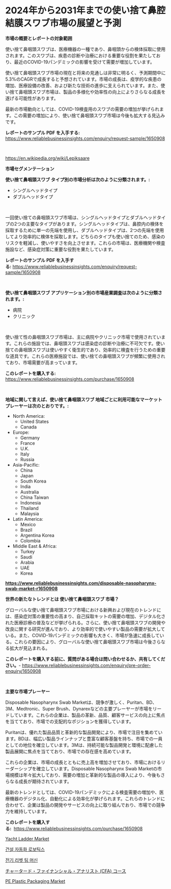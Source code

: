 <p><h1>2024年から2031年までの使い捨て鼻腔結膜スワブ市場の展望と予測</h1></p><p><strong>市場の概要とレポートの対象範囲</strong></p>
<p><p>使い捨て鼻咽頭スワブは、医療機器の一種であり、鼻咽頭からの検体採取に使用されます。このスワブは、疾患の診断や治療における重要な役割を果たしており、最近のCOVID-19パンデミックの影響を受けて需要が増加しています。</p><p>使い捨て鼻咽頭スワブ市場の現在と将来の見通しは非常に明るく、予測期間中に5.3%のCAGRで成長すると予想されています。市場の成長は、疫学的な疾患の増加、医療設備の改善、および新たな技術の進歩に支えられています。また、使い捨て鼻咽頭スワブ市場は、製品の多様化や効率性の向上によりさらなる成長を遂げる可能性があります。</p><p>最新の市場動向としては、COVID-19検査用のスワブの需要の増加が挙げられます。この需要の増加により、使い捨て鼻咽頭スワブ市場は今後も拡大する見込みです。</p></p>
<p><strong>レポートのサンプル PDF を入手する:</strong> <a href="https://www.reliablebusinessinsights.com/enquiry/request-sample/1650908">https://www.reliablebusinessinsights.com/enquiry/request-sample/1650908</a></p>
<p>&nbsp;</p>
<p><a href="https://en.wikipedia.org/wiki/Lepiksaare">https://en.wikipedia.org/wiki/Lepiksaare</a></p>
<p><strong>市場セグメンテーション</strong></p>
<p><strong>使い捨て鼻咽頭スワブ タイプ別の市場分析は次のように分類されます。:</strong></p>
<p><ul><li>シングルヘッドタイプ</li><li>ダブルヘッドタイプ</li></ul></p>
<p>&nbsp;</p>
<p><p>一回使い捨ての鼻咽頭スワブ市場は、シングルヘッドタイプとダブルヘッドタイプの2つの主要なタイプがあります。シングルヘッドタイプは、鼻腔内の検体を採取するために単一の先端を使用し、ダブルヘッドタイプは、2つの先端を使用してより効率的に検体を採取します。どちらのタイプも使い捨てのため、感染のリスクを軽減し、使いやすさを向上させます。これらの市場は、医療機関や検査施設など、感染症対策に重要な役割を果たしています。</p></p>
<p><strong>レポートのサンプル PDF を入手する:</strong>&nbsp;<a href="https://www.reliablebusinessinsights.com/enquiry/request-sample/1650908">https://www.reliablebusinessinsights.com/enquiry/request-sample/1650908</a></p>
<p>&nbsp;</p>
<p><strong> 使い捨て鼻咽頭スワブ アプリケーション別の市場産業調査は次のように分類されます。:</strong></p>
<p><ul><li>病院</li><li>クリニック</li></ul></p>
<p>&nbsp;</p>
<p><p>使い捨て性の鼻咽頭スワブ市場は、主に病院やクリニック市場で使用されています。これらの施設では、鼻咽頭スワブは感染症の診断や治療に不可欠です。使い捨ての鼻咽頭スワブは使いやすく衛生的であり、効率的に検査を行うための重要な道具です。これらの医療施設では、使い捨ての鼻咽頭スワブが頻繁に使用されており、市場需要が高まっています。</p></p>
<p><strong>このレポートを購入する:</strong>&nbsp; <a href="https://www.reliablebusinessinsights.com/purchase/1650908">https://www.reliablebusinessinsights.com/purchase/1650908</a></p>
<p>&nbsp;</p>
<p><strong>地域に関して言えば、使い捨て鼻咽頭スワブ 地域ごとに利用可能なマーケットプレーヤーは次のとおりです。:</strong></p>
<p><ul>
    <li>
        North America:
        <ul>
            <li>United States</li>
            <li>Canada</li>
        </ul>
    </li>
    <li>
        Europe:
        <ul>
            <li>Germany</li>
            <li>France</li>
            <li>U.K.</li>
            <li>Italy</li>
            <li>Russia</li>
        </ul>
    </li>
    <li>
        Asia-Pacific:
        <ul>
            <li>China</li>
            <li>Japan</li>
            <li>South Korea</li>
            <li>India</li>
            <li>Australia</li>
            <li>China Taiwan</li>
            <li>Indonesia</li>
            <li>Thailand</li>
            <li>Malaysia</li>
        </ul>
    </li>
    <li>
        Latin America:
        <ul>
            <li>Mexico</li>
            <li>Brazil</li>
            <li>Argentina Korea</li>
            <li>Colombia</li>
        </ul>
    </li>
    <li>
        Middle East & Africa:
        <ul>
            <li>Turkey</li>
            <li>Saudi</li>
            <li>Arabia</li>
            <li>UAE</li>
            <li>Korea</li>
        </ul>
    </li>
    </ul></p>
<p><strong><a href="https://www.reliablebusinessinsights.com/disposable-nasopharynx-swab-market-r1650908">https://www.reliablebusinessinsights.com/disposable-nasopharynx-swab-market-r1650908</a></strong>&nbsp;</p>
<p><strong>世界の新たなトレンドとは 使い捨て鼻咽頭スワブ 市場？</strong></p>
<p><p>グローバルな使い捨て鼻咽頭スワブ市場における新興および現在のトレンドには、感染症対策の重要性の高まり、自己採取キットの需要の増加、デジタル化された医療診療の普及などが挙げられる。さらに、使い捨て鼻咽頭スワブの開発や改良に関する研究が進んでおり、より効率的で使いやすい製品の需要が拡大している。また、COVID-19パンデミックの影響も大きく、市場が急速に成長している。これらの要因により、グローバルな使い捨て鼻咽頭スワブ市場は今後さらなる拡大が見込まれる。</p></p>
<p><strong>このレポートを購入する前に、質問がある場合は問い合わせるか、共有してください。</strong>- <a href="https://www.reliablebusinessinsights.com/enquiry/pre-order-enquiry/1650908">https://www.reliablebusinessinsights.com/enquiry/pre-order-enquiry/1650908</a></p>
<p>&nbsp;</p>
<p><strong>主要な市場プレーヤー</strong></p>
<p><p>Disposable Nasopharynx Swab Marketは、競争が激しく、Puritan、BD、3M、Medtronic、Super Brush、Dynarexなどの主要プレーヤーが市場をリードしています。これらの企業は、製品の革新、品質、顧客サービスの向上に焦点を当てており、市場での支配的なポジションを獲得しています。</p><p>Puritanは、優れた製品品質と革新的な製品開発により、市場で注目を集めています。BDは、幅広い製品ラインナップと豊富な顧客基盤を持ち、市場での一員としての地位を確立しています。3Mは、持続可能な製品開発と環境に配慮した製品展開に焦点を当てており、市場での存在感を高めています。</p><p>これらの企業は、市場の成長とともに売上高を増加させており、市場におけるリーダーシップを確立しています。Disposable Nasopharynx Swab Marketの市場規模は年々拡大しており、需要の増加と革新的な製品の導入により、今後もさらなる成長が期待されています。</p><p>最新のトレンドとしては、COVID-19パンデミックによる検査需要の増加や、医療機器のデジタル化、自動化による効率化が挙げられます。これらのトレンドに合わせて、企業は製品の開発やサービスの向上に取り組んでおり、市場での競争力を維持しています。</p></p>
<p><strong>このレポートを購入する:</strong>&nbsp;&nbsp;<a href="https://www.reliablebusinessinsights.com/purchase/1650908">https://www.reliablebusinessinsights.com/purchase/1650908</a></p>
<p><p><a href="https://issuu.com/reportprime-2/docs/yacht-ladder-market-size-2030.pptx">Yacht Ladder Market</a></p><p><a href="https://github.com/PhilToryphy7876567/Market-Research-Report-List-2/blob/main/1254929149100.md">건설 자동화 로보틱스</a></p><p><a href="https://github.com/hzumrdvas204296/Market-Research-Report-List-2/blob/main/1950690149099.md">전기 리벳 팅 머신</a></p><p><a href="https://github.com/Sophiaard2003/Market-Research-Report-List-2/blob/main/8871753141242.md">チャータード・ファイナンシャル・アナリスト (CFA) コース</a></p><p><a href="https://github.com/goodweq44/Market-Research-Report-List-1/blob/main/pe-plastic-packaging-market.md">PE Plastic Packaging Market</a></p></p>